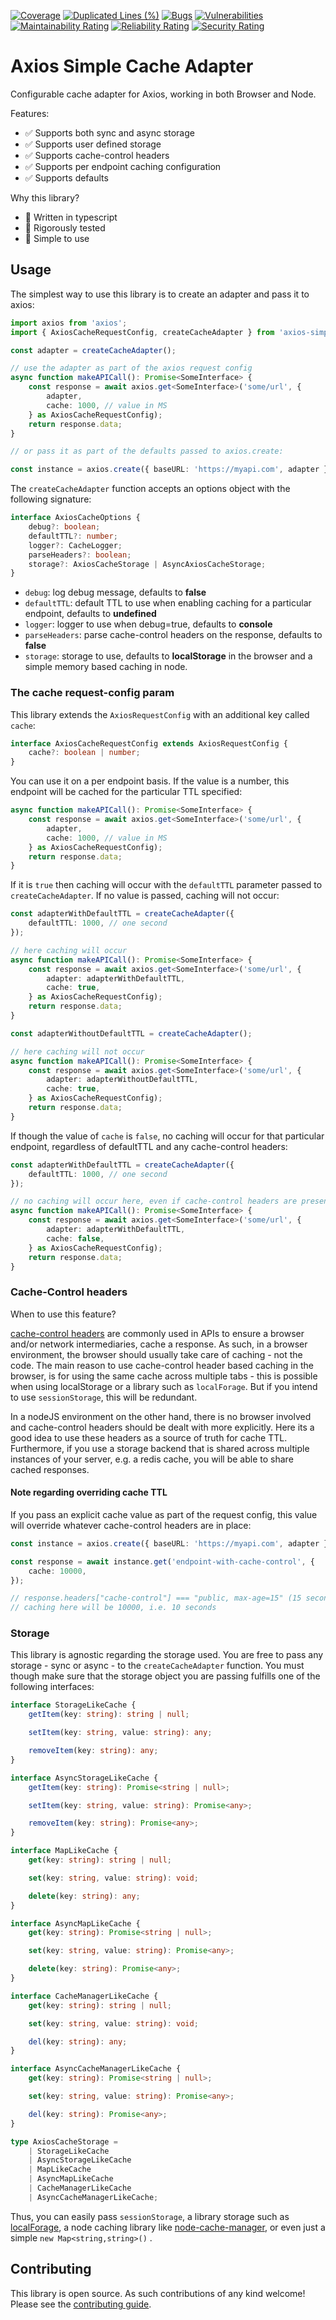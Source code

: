 [![Coverage](https://sonarcloud.io/api/project_badges/measure?project=Goldziher_axios-cache&metric=coverage)](https://sonarcloud.io/summary/new_code?id=Goldziher_axios-cache)
[![Duplicated Lines (%)](https://sonarcloud.io/api/project_badges/measure?project=Goldziher_axios-cache&metric=duplicated_lines_density)](https://sonarcloud.io/summary/new_code?id=Goldziher_axios-cache)
[![Bugs](https://sonarcloud.io/api/project_badges/measure?project=Goldziher_axios-cache&metric=bugs)](https://sonarcloud.io/summary/new_code?id=Goldziher_axios-cache)
[![Vulnerabilities](https://sonarcloud.io/api/project_badges/measure?project=Goldziher_axios-cache&metric=vulnerabilities)](https://sonarcloud.io/summary/new_code?id=Goldziher_axios-cache)
[![Maintainability Rating](https://sonarcloud.io/api/project_badges/measure?project=Goldziher_axios-cache&metric=sqale_rating)](https://sonarcloud.io/summary/new_code?id=Goldziher_axios-cache)
[![Reliability Rating](https://sonarcloud.io/api/project_badges/measure?project=Goldziher_axios-cache&metric=reliability_rating)](https://sonarcloud.io/summary/new_code?id=Goldziher_axios-cache)
[![Security Rating](https://sonarcloud.io/api/project_badges/measure?project=Goldziher_axios-cache&metric=security_rating)](https://sonarcloud.io/summary/new_code?id=Goldziher_axios-cache)

# Axios Simple Cache Adapter

Configurable cache adapter for Axios, working in both Browser and Node.

Features:

-   ✅ Supports both sync and async storage
-   ✅ Supports user defined storage
-   ✅ Supports cache-control headers
-   ✅ Supports per endpoint caching configuration
-   ✅ Supports defaults

Why this library?

-   💯 Written in typescript
-   💯 Rigorously tested
-   💯 Simple to use

## Usage

The simplest way to use this library is to create an adapter and pass it to axios:

```typescript
import axios from 'axios';
import { AxiosCacheRequestConfig, createCacheAdapter } from 'axios-simple-cache-adapter';

const adapter = createCacheAdapter();

// use the adapter as part of the axios request config
async function makeAPICall(): Promise<SomeInterface> {
    const response = await axios.get<SomeInterface>('some/url', {
        adapter,
        cache: 1000, // value in MS
    } as AxiosCacheRequestConfig);
    return response.data;
}

// or pass it as part of the defaults passed to axios.create:

const instance = axios.create({ baseURL: 'https://myapi.com', adapter });
```

The `createCacheAdapter` function accepts an options object with the following signature:

```typescript
interface AxiosCacheOptions {
    debug?: boolean;
    defaultTTL?: number;
    logger?: CacheLogger;
    parseHeaders?: boolean;
    storage?: AxiosCacheStorage | AsyncAxiosCacheStorage;
}
```

-   `debug`: log debug message, defaults to **false**
-   `defaultTTL`: default TTL to use when enabling caching for a particular endpoint, defaults to **undefined**
-   `logger`: logger to use when debug=true, defaults to **console**
-   `parseHeaders`: parse cache-control headers on the response, defaults to **false**
-   `storage`: storage to use, defaults to **localStorage** in the browser and a simple memory based caching in node.

### The cache request-config param

This library extends the `AxiosRequestConfig` with an additional key called `cache`:

```typescript
interface AxiosCacheRequestConfig extends AxiosRequestConfig {
    cache?: boolean | number;
}
```

You can use it on a per endpoint basis. If the value is a number, this endpoint will be cached for the particular TTL
specified:

```typescript
async function makeAPICall(): Promise<SomeInterface> {
    const response = await axios.get<SomeInterface>('some/url', {
        adapter,
        cache: 1000, // value in MS
    } as AxiosCacheRequestConfig);
    return response.data;
}
```

If it is `true` then caching will occur with the `defaultTTL` parameter passed to `createCacheAdapter`. If no value is
passed, caching will not occur:

```typescript
const adapterWithDefaultTTL = createCacheAdapter({
    defaultTTL: 1000, // one second
});

// here caching will occur
async function makeAPICall(): Promise<SomeInterface> {
    const response = await axios.get<SomeInterface>('some/url', {
        adapter: adapterWithDefaultTTL,
        cache: true,
    } as AxiosCacheRequestConfig);
    return response.data;
}

const adapterWithoutDefaultTTL = createCacheAdapter();

// here caching will not occur
async function makeAPICall(): Promise<SomeInterface> {
    const response = await axios.get<SomeInterface>('some/url', {
        adapter: adapterWithoutDefaultTTL,
        cache: true,
    } as AxiosCacheRequestConfig);
    return response.data;
}
```

If though the value of `cache` is `false`, no caching will occur for that particular endpoint, regardless of defaultTTL
and any cache-control headers:

```typescript
const adapterWithDefaultTTL = createCacheAdapter({
    defaultTTL: 1000, // one second
});

// no caching will occur here, even if cache-control headers are present
async function makeAPICall(): Promise<SomeInterface> {
    const response = await axios.get<SomeInterface>('some/url', {
        adapter: adapterWithDefaultTTL,
        cache: false,
    } as AxiosCacheRequestConfig);
    return response.data;
}
```

### Cache-Control headers

When to use this feature?

[cache-control headers](https://developer.mozilla.org/en-US/docs/Web/HTTP/Headers/Cache-Control) are commonly used in
APIs to ensure a browser and/or network intermediaries, cache a response. As such, in a browser environment, the browser
should usually take care of caching - not the code. The main reason to use cache-control header based caching in the
browser, is for using the same cache across multiple tabs - this is possible when using localStorage or a library such
as `localForage`. But if you intend to use `sessionStorage`, this will be redundant.

In a nodeJS environment on the other hand, there is no browser involved and cache-control headers should be dealt with
more explicitly. Here its a good idea to use these headers as a source of truth for cache TTL. Furthermore, if you use a
storage backend that is shared across multiple instances of your server, e.g. a redis cache, you will be able to share
cached responses.

#### Note regarding overriding cache TTL

If you pass an explicit cache value as part of the request config, this value will override whatever cache-control
headers are in place:

```typescript
const instance = axios.create({ baseURL: 'https://myapi.com', adapter });

const response = await instance.get('endpoint-with-cache-control', {
    cache: 10000,
});

// response.headers["cache-control"] === "public, max-age=15" (15 seconds)
// caching here will be 10000, i.e. 10 seconds
```

### Storage

This library is agnostic regarding the storage used. You are free to pass any storage - sync or async - to
the `createCacheAdapter` function. You must though make sure that the storage object you are passing fulfills one of the
following interfaces:

```typescript
interface StorageLikeCache {
    getItem(key: string): string | null;

    setItem(key: string, value: string): any;

    removeItem(key: string): any;
}

interface AsyncStorageLikeCache {
    getItem(key: string): Promise<string | null>;

    setItem(key: string, value: string): Promise<any>;

    removeItem(key: string): Promise<any>;
}

interface MapLikeCache {
    get(key: string): string | null;

    set(key: string, value: string): void;

    delete(key: string): any;
}

interface AsyncMapLikeCache {
    get(key: string): Promise<string | null>;

    set(key: string, value: string): Promise<any>;

    delete(key: string): Promise<any>;
}

interface CacheManagerLikeCache {
    get(key: string): string | null;

    set(key: string, value: string): void;

    del(key: string): any;
}

interface AsyncCacheManagerLikeCache {
    get(key: string): Promise<string | null>;

    set(key: string, value: string): Promise<any>;

    del(key: string): Promise<any>;
}

type AxiosCacheStorage =
    | StorageLikeCache
    | AsyncStorageLikeCache
    | MapLikeCache
    | AsyncMapLikeCache
    | CacheManagerLikeCache
    | AsyncCacheManagerLikeCache;
```

Thus, you can easily pass `sessionStorage`, a library storage such as [
localForage](https://www.npmjs.com/package/localforage), a node caching library
like [node-cache-manager](https://www.npmjs.com/package/cache-manager), or even just a simple `new Map<string,string>()`
.

## Contributing

This library is open source. As such contributions of any kind welcome! Please see
the [contributing guide](CONTRIBUTING.md).
